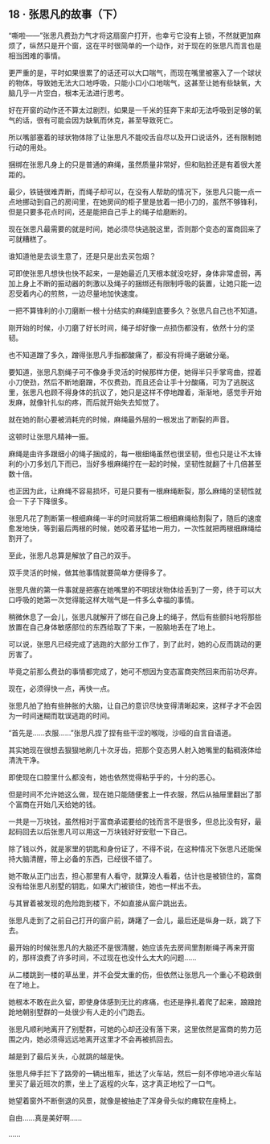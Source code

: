 ## 18 · 张思凡的故事（下）

“嘶啦——”张思凡费劲力气才将这扇窗户打开，也幸亏它没有上锁，不然就更加麻烦了，纵然只是开个窗，这在平时很简单的一个动作，对于现在的张思凡而言也是相当困难的事情。

更严重的是，平时如果很累了的话还可以大口喘气，而现在嘴里被塞入了一个球状的物体，导致她无法大口地呼吸，只能小口小口地喘气，这甚至让她有些缺氧，大脑几乎一片空白，根本无法进行思考。

好在开窗的动作还不算太过剧烈，如果是一千米的狂奔下来却无法呼吸到足够的氧气的话，很有可能会因为缺氧而休克，甚至导致死亡。

所以嘴部塞着的球状物体除了让张思凡不能咬舌自尽以及开口说话外，还有限制她行动的用处。

捆绑在张思凡身上的只是普通的麻绳，虽然质量非常好，但和贴脸还是有着很大差距的。

最少，铁链很难弄断，而绳子却可以，在没有人帮助的情况下，张思凡只能一点一点地挪动到自己的房间里，在她房间的柜子里是放着一把小刀的，虽然不够锋利，但是只要多花点时间，还是能把自己手上的绳子给磨断的。

现在张思凡最需要的就是时间，她必须尽快逃脱这里，否则那个变态的富商回来了可就糟糕了。

谁知道他是去谈生意了，还是只是出去买包烟？

可即使张思凡想快也快不起来，一是她最近几天根本就没吃好，身体非常虚弱，再加上身上不断的振动器的刺激以及绳子的捆绑还有限制呼吸的装置，让她只能一边忍受着内心的煎熬，一边尽量地加快速度。

一把不算锋利的小刀磨断一根十分结实的麻绳到底要多久？张思凡自己也不知道。

刚开始的时候，小刀磨了好长时间，绳子却好像一点损伤都没有，依然十分的坚韧。

也不知道蹭了多久，蹭得张思凡手指都酸痛了，都没有将绳子磨破分毫。

要知道，张思凡割绳子可不像身手灵活的时候那样方便，她得半只手掌弯曲，捏着小刀使劲，然后不断地磨蹭，不仅费劲，而且还会让手十分酸痛，可为了逃脱这里，张思凡也顾不得身体的抗议了，她只是这样不停地蹭着，渐渐地，感觉手开始发麻，就像针扎似的疼，而后就开始失去知觉了。

就在她的耐心要被消耗完的时候，麻绳最外层的一根发出了断裂的声音。

这顿时让张思凡精神一振。

麻绳是由许多跟细小的绳子捆成的，每一根细绳虽然也很坚韧，但也只是让不太锋利的小刀多划几下而已，当好多根麻绳拧在一起的时候，坚韧性就翻了十几倍甚至数十倍。

也正因为此，让麻绳不容易损坏，可是只要有一根麻绳断裂，那么麻绳的坚韧性就会一下子下降很多。

张思凡花了割断第一根细麻绳一半的时间就将第二根细麻绳给割裂了，随后的速度愈发地快，等到最后两根的时候，她咬着牙猛地一用力，一次性就把两根细麻绳给割开了。

至此，张思凡总算是解放了自己的双手。

双手灵活的时候，做其他事情就要简单方便得多了。

张思凡做的第一件事就是把塞在她嘴里的不明球状物体给丢到了一旁，终于可以大口呼吸的她第一次觉得能这样大喘气是一件多么幸福的事情。

稍微休息了一会儿，张思凡就解开了绑在自己身上的绳子，然后有些颤抖地将那些放置在自己身体敏感部位的东西给取了下来，一股脑地丢在了地上。

可以说，张思凡已经完成了逃跑的大部分工作了，到了此时，她的心反而跳动的更厉害了。

毕竟之前那么费劲的事情都完成了，她可不想因为变态富商突然回来而前功尽弃。

现在，必须得快一点，再快一点。

张思凡拍了拍有些肿胀的大脑，让自己的意识尽快变得清晰起来，这样子才不会因为一时间迷糊而耽误逃跑的时间。

“首先是……衣服……”张思凡捏了捏有些干涩的喉咙，沙哑的自言自语道。

其实她现在很想去狠狠地刷几十次牙齿，把那个变态男人射入她嘴里的黏稠液体给清洗干净。

即使现在口腔里什么都没有，她也依然觉得粘乎乎的，十分的恶心。

但是时间不允许她这么做，现在她只能随便套上一件衣服，然后从抽屉里翻出了那个富商在开始几天给她的钱。

一共是一万块钱，虽然相对于富商承诺要给的钱而言不是很多，但总比没有好，最起码回去以后张思凡可以用这一万块钱好好安慰一下自己。

除了钱以外，就是家里的钥匙和身份证了，不得不说，在这种情况下张思凡还能保持大脑清醒，带上必备的东西，已经很不错了。

她不敢从正门出去，担心那里有人看守，就算没人看着，估计也是被锁住的，富商没有给张思凡别墅的钥匙，如果大门被锁住，她也一样出不去。

与其冒着被发现的危险跑到楼下，不如直接从窗户跳出去。

张思凡走到了之前自己打开的窗户前，踌躇了一会儿，最后还是纵身一跃，跳了下去。

最开始的时候张思凡的大脑还不是很清醒，她应该先去房间里割断绳子再来开窗的，那样浪费了许多时间，不过现在也没什么太大的问题……

从二楼跳到一楼的草丛里，并不会受太重的伤，但依然让张思凡一个重心不稳跌倒在了地上。

她根本不敢在此久留，即使身体感到无比的疼痛，也还是挣扎着爬了起来，踉踉跄跄地朝别墅群的一处很少有人走的小门跑去。

张思凡顺利地离开了别墅群，可她的心却还没有落下来，这里依然是富商的势力范围之内，她必须得远远地离开这里才不会再被抓回去。

越是到了最后关头，心就跳的越是快。

张思凡伸手拦下了路旁的一辆出租车，抵达了火车站，然后一刻不停地冲进火车站里买了最近班次的票，坐上了返程的火车，这才真正地松了一口气。

她望着窗外不断倒退的风景，就像是被抽走了浑身骨头似的瘫软在座椅上。

自由……真是美好啊……

……

